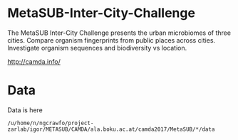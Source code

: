 # MetaSUB-Inter-City-Challenge
The MetaSUB Inter-City Challenge presents the urban microbiomes of three cities. Compare organism fingerprints from public places across cities. Investigate organism sequences and biodiversity vs location.

http://camda.info/

# Data
Data is here


```
/u/home/n/ngcrawfo/project-zarlab/igor/METASUB/CAMDA/ala.boku.ac.at/camda2017/MetaSUB/*/data
```


